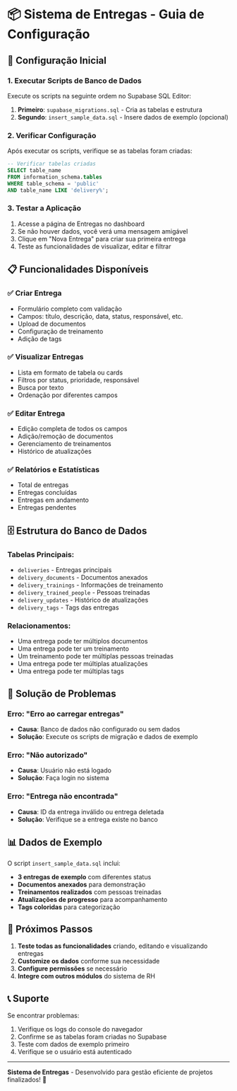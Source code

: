# 📦 Sistema de Entregas - Guia de Configuração

## 🚀 Configuração Inicial

### 1. Executar Scripts de Banco de Dados

Execute os scripts na seguinte ordem no Supabase SQL Editor:

1. **Primeiro**: `supabase_migrations.sql` - Cria as tabelas e estrutura
2. **Segundo**: `insert_sample_data.sql` - Insere dados de exemplo (opcional)

### 2. Verificar Configuração

Após executar os scripts, verifique se as tabelas foram criadas:

```sql
-- Verificar tabelas criadas
SELECT table_name 
FROM information_schema.tables 
WHERE table_schema = 'public' 
AND table_name LIKE 'delivery%';
```

### 3. Testar a Aplicação

1. Acesse a página de Entregas no dashboard
2. Se não houver dados, você verá uma mensagem amigável
3. Clique em "Nova Entrega" para criar sua primeira entrega
4. Teste as funcionalidades de visualizar, editar e filtrar

## 📋 Funcionalidades Disponíveis

### ✅ **Criar Entrega**
- Formulário completo com validação
- Campos: título, descrição, data, status, responsável, etc.
- Upload de documentos
- Configuração de treinamento
- Adição de tags

### ✅ **Visualizar Entregas**
- Lista em formato de tabela ou cards
- Filtros por status, prioridade, responsável
- Busca por texto
- Ordenação por diferentes campos

### ✅ **Editar Entrega**
- Edição completa de todos os campos
- Adição/remoção de documentos
- Gerenciamento de treinamentos
- Histórico de atualizações

### ✅ **Relatórios e Estatísticas**
- Total de entregas
- Entregas concluídas
- Entregas em andamento
- Entregas pendentes

## 🗄️ Estrutura do Banco de Dados

### Tabelas Principais:
- `deliveries` - Entregas principais
- `delivery_documents` - Documentos anexados
- `delivery_trainings` - Informações de treinamento
- `delivery_trained_people` - Pessoas treinadas
- `delivery_updates` - Histórico de atualizações
- `delivery_tags` - Tags das entregas

### Relacionamentos:
- Uma entrega pode ter múltiplos documentos
- Uma entrega pode ter um treinamento
- Um treinamento pode ter múltiplas pessoas treinadas
- Uma entrega pode ter múltiplas atualizações
- Uma entrega pode ter múltiplas tags

## 🔧 Solução de Problemas

### Erro: "Erro ao carregar entregas"
- **Causa**: Banco de dados não configurado ou sem dados
- **Solução**: Execute os scripts de migração e dados de exemplo

### Erro: "Não autorizado"
- **Causa**: Usuário não está logado
- **Solução**: Faça login no sistema

### Erro: "Entrega não encontrada"
- **Causa**: ID da entrega inválido ou entrega deletada
- **Solução**: Verifique se a entrega existe no banco

## 📊 Dados de Exemplo

O script `insert_sample_data.sql` inclui:

- **3 entregas de exemplo** com diferentes status
- **Documentos anexados** para demonstração
- **Treinamentos realizados** com pessoas treinadas
- **Atualizações de progresso** para acompanhamento
- **Tags coloridas** para categorização

## 🎯 Próximos Passos

1. **Teste todas as funcionalidades** criando, editando e visualizando entregas
2. **Customize os dados** conforme sua necessidade
3. **Configure permissões** se necessário
4. **Integre com outros módulos** do sistema de RH

## 📞 Suporte

Se encontrar problemas:
1. Verifique os logs do console do navegador
2. Confirme se as tabelas foram criadas no Supabase
3. Teste com dados de exemplo primeiro
4. Verifique se o usuário está autenticado

---

**Sistema de Entregas** - Desenvolvido para gestão eficiente de projetos finalizados! 🚀
